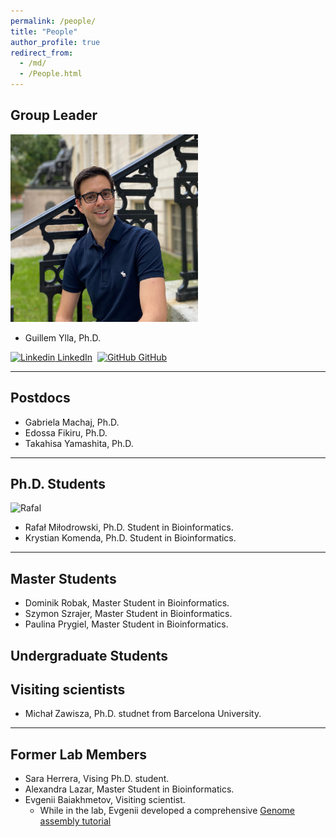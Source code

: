 ```yaml
---
permalink: /people/
title: "People"
author_profile: true
redirect_from: 
  - /md/
  - /People.html
---
```



## Group Leader


<img src="../images/Ylla_Harvard1_squared.jpg" alt="Ylla" width="300" height="300"/>

- Guillem Ylla, Ph.D.


[![Linkedin](https://i.stack.imgur.com/gVE0j.png) LinkedIn](https://www.linkedin.com/in/gylla)&nbsp;
[![GitHub](https://i.stack.imgur.com/tskMh.png) GitHub](https://github.com/guillemylla)

---

## Postdocs

- Gabriela Machaj, Ph.D.
- Edossa Fikiru, Ph.D.
- Takahisa Yamashita, Ph.D.


---

## Ph.D. Students

<img src="../images/Rafal_M_squared.png" alt="Rafal" width="200" height="200"/>

- Rafał Miłodrowski, Ph.D. Student in Bioinformatics.
- Krystian Komenda, Ph.D. Student in Bioinformatics.


---

## Master Students

- Dominik Robak, Master Student in Bioinformatics.
- Szymon Szrajer, Master Student in Bioinformatics.
- Paulina Prygiel, Master Student in Bioinformatics.

## Undergraduate Students


## Visiting scientists

- Michał Zawisza, Ph.D. studnet from Barcelona University.


---


## Former Lab Members



- Sara Herrera, Vising Ph.D. student.
- Alexandra Lazar, Master Student in Bioinformatics.
- Evgenii Baiakhmetov,  Visiting scientist.
  * While in the lab, Evgenii developed a comprehensive [Genome assembly tutorial ]( https://niwdoog.github.io/Genome_Assembly_Long_Reads_Hi-C/)

